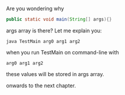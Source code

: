 Are you wondering why

```java
public static void main(String[] args){}
```
args array is there?  Let me explain you:

```shell
java TestMain arg0 arg1 arg2
```
when you run TestMain on command-line with 
```
arg0 arg1 arg2
```
these values will be stored in args array.

onwards to the next chapter.